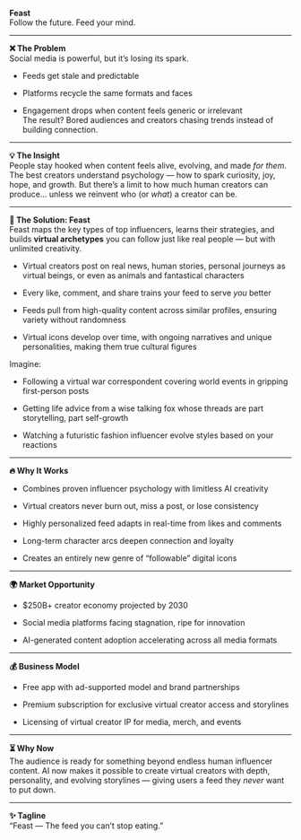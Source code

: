 **Feast**  
 Follow the future. Feed your mind.

---

**❌ The Problem**  
 Social media is powerful, but it’s losing its spark.

* Feeds get stale and predictable

* Platforms recycle the same formats and faces

* Engagement drops when content feels generic or irrelevant  
   The result? Bored audiences and creators chasing trends instead of building connection.

---

**💡 The Insight**  
 People stay hooked when content feels alive, evolving, and made *for them*. The best creators understand psychology — how to spark curiosity, joy, hope, and growth. But there’s a limit to how much human creators can produce… unless we reinvent who (or *what*) a creator can be.

---

**🚀 The Solution: Feast**  
 Feast maps the key types of top influencers, learns their strategies, and builds **virtual archetypes** you can follow just like real people — but with unlimited creativity.

* Virtual creators post on real news, human stories, personal journeys as virtual beings, or even as animals and fantastical characters

* Every like, comment, and share trains your feed to serve *you* better

* Feeds pull from high-quality content across similar profiles, ensuring variety without randomness

* Virtual icons develop over time, with ongoing narratives and unique personalities, making them true cultural figures

Imagine:

* Following a virtual war correspondent covering world events in gripping first-person posts

* Getting life advice from a wise talking fox whose threads are part storytelling, part self-growth

* Watching a futuristic fashion influencer evolve styles based on your reactions

---

**🔥 Why It Works**

* Combines proven influencer psychology with limitless AI creativity

* Virtual creators never burn out, miss a post, or lose consistency

* Highly personalized feed adapts in real-time from likes and comments

* Long-term character arcs deepen connection and loyalty

* Creates an entirely new genre of “followable” digital icons

---

**🌍 Market Opportunity**

* $250B+ creator economy projected by 2030

* Social media platforms facing stagnation, ripe for innovation

* AI-generated content adoption accelerating across all media formats

---

**💰 Business Model**

* Free app with ad-supported model and brand partnerships

* Premium subscription for exclusive virtual creator access and storylines

* Licensing of virtual creator IP for media, merch, and events

---

**⏳ Why Now**  
 The audience is ready for something beyond endless human influencer content. AI now makes it possible to create virtual creators with depth, personality, and evolving storylines — giving users a feed they *never* want to put down.

---

**✨ Tagline**  
 “Feast — The feed you can’t stop eating.”

